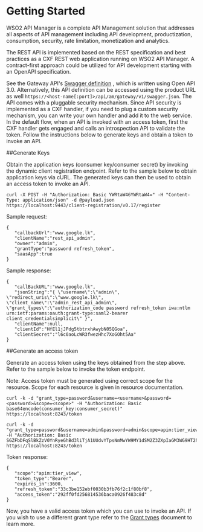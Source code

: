 # Getting Started

WSO2 API Manager is a complete API Management solution that addresses all aspects of API management including API development, productization, consumption, security, rate limitation, monetization and analytics.

The REST API is implemented based on the REST specification and best practices as a CXF REST web application running on WSO2 API Manager. A contract-first approach could be utilized for API development starting with an OpenAPI specification.  

See the Gateway API's [Swagger definition](https://raw.githubusercontent.com/wso2/carbon-apimgt/v6.8.8/components/apimgt/org.wso2.carbon.apimgt.rest.api.gateway.v1/src/main/resources/gateway-api.yaml) , which is written using Open API 3.0.
Alternatively, this API definition can be accessed using the product URL as well `https://<host-name[:port]>/api/am/gateway/v1/swagger.json`.
The API comes with a pluggable security mechanism. Since API security is implemented as a CXF handler, if you need to plug a custom security mechanism, you can write your own handler and add it to the web service.
In the default flow, when an API is invoked with an access token, first the CXF handler gets engaged and calls an introspection API to validate the token.
Follow the instructions below to generate keys and obtain a token to invoke an API.

##Generate Keys

Obtain the application keys (consumer key/consumer secret) by invoking the dynamic client registration endpoint. Refer to the sample below to obtain application keys via cURL. The generated keys can then be used to obtain an access token to invoke an API.

```tab="Example"
curl -X POST -H "Authorization: Basic YWRtaW46YWRtaW4=" -H "Content-Type: application/json" -d @payload.json https://localhost:9443/client-registration/v0.17/register
```
Sample request:

```
{
   "callbackUrl":"www.google.lk",
   "clientName":"rest_api_admin",
   "owner":"admin",
   "grantType":"password refresh_token",
   "saasApp":true
}
```

Sample response:

```
{
   "callBackURL":"www.google.lk",
   "jsonString":"{ \"username\":\"admin\", \"redirect_uris\":\"www.google.lk\", \"client_name\":\"admin_rest_api_admin\", \"grant_types\":\"authorization_code password refresh_token iwa:ntlm urn:ietf:params:oauth:grant-type:saml2-bearer client_credentialsimplicit\" }",
   "clientName":null,
   "clientId":"HfEl1jJPdg5tbtrxhAwybN05QGoa",
   "clientSecret":"l6c0aoLcWR3fwezHhc7XoGOht5Aa"
}
```

##Generate an access token

Generate an access token using the keys obtained from the step above. Refer to the sample below to invoke the token endpoint.

Note: Access token must be generated using correct scope for the resource. Scope for each resource is given in resource documentation.


``` tab="Format"
curl -k -d "grant_type=password&username=<username>&password=<password>&scope=<scope>" -H "Authorization: Basic base64encode(consumer_key:consumer_secret)" https://localhost:8243/token
```

``` tab="Example"
curl -k -d "grant_type=password&username=admin&password=admin&scope=apim:tier_view" -H "Authorization: Basic SGZFbDFqSlBkZzV0YnRyeGhBd3liTjA1UUdvYTpsNmMwYW9MY1dSM2Z3ZXpIaGM3WG9HT2h0NUFh" https://localhost:8243/token
```

Token response:

```
{
   "scope":"apim:tier_view",
   "token_type":"Bearer",
   "expires_in":3600,
   "refresh_token":"33c3be152ebf0030b3fb76f2c1f80bf8",
   "access_token":"292ff0fd256814536baca0926f483c8d"
}
```

Now, you have a valid access token which you can use to invoke an API. If you wish to use a different grant type refer to the [Grant types](https://apim.docs.wso2.com/en/next/learn/api-security/oauth2/grant-types/overview/) document to learn more.